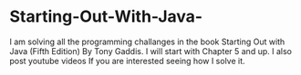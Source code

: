 # Starting-Out-With-Java-


I am solving all the programming challanges in the book Starting Out with Java (Fifth Edition) By Tony Gaddis. I will start with Chapter 5 and up. I also post youtube videos If you are interested seeing how I solve it. 
